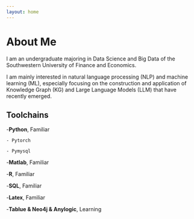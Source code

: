 ```yaml
---
layout: home
---
```

# About Me

I am an undergraduate majoring in Data Science and Big Data of the Southwestern University of Finance and Economics.

I am mainly interested in natural language processing (NLP) and machine learning (ML), especially focusing on the construction and application of Knowledge Graph (KG) and Large Language Models (LLM) that have recently emerged.

## Toolchains

-**Python**, Familiar

    - Pytorch
    
    - Pymysql

-**Matlab**, Familiar

-**R**, Familiar

-**SQL**, Familiar

-**Latex**, Familiar

-**Tablue & Neo4j & Anylogic**, Learning

